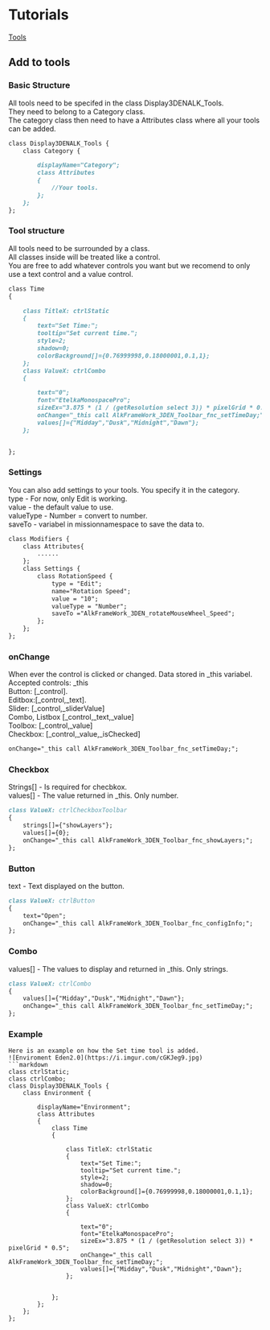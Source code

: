 
# Tutorials
[Tools](https://alkanetsmorgas.github.io/Eden-2.0/#add-to-tools)


## Add to tools
### Basic Structure
All tools need to be specifed in the class Display3DENALK_Tools.<br/>
They need to belong to a Category class. <br/> 
The category class then need to have a Attributes class where all your tools can be added.
```markdown
class Display3DENALK_Tools {
	class Category {

		displayName="Category";
		class Attributes
		{
			//Your tools.
		};
	};
};
```
### Tool structure
All tools need to be surrounded by a class. <br/>
All classes inside will be treated like a control. <br/> 
You are free to add whatever controls you want but we recomend to only use a text control and a value control.  
```markdown
class Time
{

	class TitleX: ctrlStatic
	{
		text="Set Time:";
		tooltip="Set current time.";
		style=2;
		shadow=0;
		colorBackground[]={0.76999998,0.18000001,0.1,1};
	};
	class ValueX: ctrlCombo
	{

		text="0";		
		font="EtelkaMonospacePro";
		sizeEx="3.875 * (1 / (getResolution select 3)) * pixelGrid * 0.5";
		onChange="_this call AlkFrameWork_3DEN_Toolbar_fnc_setTimeDay;";
		values[]={"Midday","Dusk","Midnight","Dawn"};
	};


};
```
### Settings
You can also add settings to your tools. You specify it in the category.<br/>
type - For now, only Edit is working.<br/>
value - the default value to use.<br/>
valueType - Number = convert to number.<br/>
saveTo - variabel in missionnamespace to save the data to.
```markdown
class Modifiers {
	class Attributes{
		......
	};
	class Settings {
		class RotationSpeed {
			type = "Edit";
			name="Rotation Speed";
			value = "10";
			valueType = "Number";
			saveTo ="AlkFrameWork_3DEN_rotateMouseWheel_Speed";
		};
	};
};
```
### onChange
When ever the control is clicked or changed. Data stored in _this variabel.<br/>
Accepted controls: _this<br/>
Button: [_control].<br/>
Editbox:[_control,_text].<br/>
Slider: [_control,_sliderValue]<br/>
Combo, Listbox [_control,_text,_value]<br/>
Toolbox: [_control,_value]<br/>
Checkbox: [_control,_value,_isChecked]<br/>
```markdown
onChange="_this call AlkFrameWork_3DEN_Toolbar_fnc_setTimeDay;";
```
### Checkbox
Strings[] - Is required for checbkox.<br/>
values[] - The value returned in _this. Only number.
```markdown
class ValueX: ctrlCheckboxToolbar
{
	strings[]={"showLayers"};
	values[]={0};
	onChange="_this call AlkFrameWork_3DEN_Toolbar_fnc_showLayers;";
};
```
### Button
text - Text displayed on the button.
```markdown
class ValueX: ctrlButton
{
	text="Open";
	onChange="_this call AlkFrameWork_3DEN_Toolbar_fnc_configInfo;";
};
```
### Combo
values[] - The values to display and returned in _this. Only strings.
```markdown
class ValueX: ctrlCombo
{
	values[]={"Midday","Dusk","Midnight","Dawn"};
	onChange="_this call AlkFrameWork_3DEN_Toolbar_fnc_setTimeDay;";
};
```


### Example
```
Here is an example on how the Set time tool is added.
![Enviroment Eden2.0](https://i.imgur.com/cGKJeg9.jpg)
```markdown
class ctrlStatic;
class ctrlCombo;
class Display3DENALK_Tools {
	class Environment {     
		
		displayName="Environment";
		class Attributes
		{
			class Time
			{
				
				class TitleX: ctrlStatic
				{
					text="Set Time:";
					tooltip="Set current time.";
					style=2;
					shadow=0;
					colorBackground[]={0.76999998,0.18000001,0.1,1};
				};
				class ValueX: ctrlCombo
				{
					
					text="0";		
					font="EtelkaMonospacePro";
					sizeEx="3.875 * (1 / (getResolution select 3)) * pixelGrid * 0.5";
					onChange="_this call AlkFrameWork_3DEN_Toolbar_fnc_setTimeDay;";
					values[]={"Midday","Dusk","Midnight","Dawn"};
				};
				
				
			};
		};
	};
};	

```
